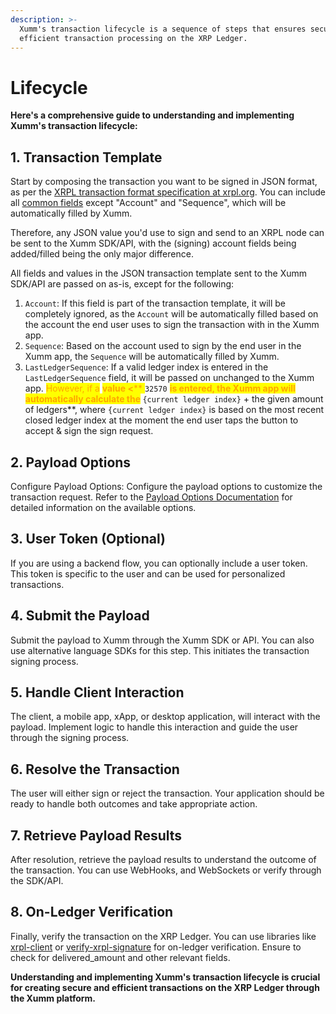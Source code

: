 ```yaml
---
description: >-
  Xumm's transaction lifecycle is a sequence of steps that ensures secure and
  efficient transaction processing on the XRP Ledger.
---
```


# Lifecycle

**Here's a comprehensive guide to understanding and implementing Xumm's transaction lifecycle:**

## 1. Transaction Template

Start by composing the transaction you want to be signed in JSON format, as per the [XRPL transaction format specification at xrpl.org](https://xrpl.org/transaction-types.html). You can include all [common fields](https://xrpl.org/transaction-common-fields.html) except "Account" and "Sequence", which will be automatically filled by Xumm.

Therefore, any JSON value you'd use to sign and send to an XRPL node can be sent to the Xumm SDK/API, with the (signing) account fields being added/filled being the only major difference.

All fields and values in the JSON transaction template sent to the Xumm SDK/API are passed on as-is, except for the following:

1. `Account`: If this field is part of the transaction template, it will be completely ignored, as the `Account` will be automatically filled based on the account the end user uses to sign the transaction with in the Xumm app.
2. `Sequence`: Based on the account used to sign by the end user in the Xumm app, the `Sequence` will be automatically filled by Xumm.
3. `LastLedgerSequence`: If a valid ledger index is entered in the `LastLedgerSequence` field, it will be passed on unchanged to the Xumm app. <mark style="color:orange;">However, if a</mark> <mark style="color:orange;"></mark><mark style="color:orange;">**value <**</mark><mark style="color:orange;">** **</mark><mark style="color:orange;">**`32570`**</mark><mark style="color:orange;">** **</mark><mark style="color:orange;">**is entered**</mark><mark style="color:orange;">, the Xumm app will automatically calculate the</mark> <mark style="color:orange;"></mark><mark style="color:orange;">**`{current ledger index}`**</mark><mark style="color:orange;">** **</mark><mark style="color:orange;">**+ the given amount of ledgers**</mark>, where `{current ledger index}` is based on the most recent closed ledger index at the moment the end user taps the button to accept & sign the sign request.

## 2. Payload Options

Configure Payload Options: Configure the payload options to customize the transaction request. Refer to the [Payload Options Documentation](https://xumm.readme.io/reference) for detailed information on the available options.&#x20;

## 3. User Token (Optional)

If you are using a backend flow, you can optionally include a user token. This token is specific to the user and can be used for personalized transactions.

## 4. Submit the Payload

Submit the payload to Xumm through the Xumm SDK or API. You can also use alternative language SDKs for this step. This initiates the transaction signing process.

## 5. Handle Client Interaction

The client, a mobile app, xApp, or desktop application, will interact with the payload. Implement logic to handle this interaction and guide the user through the signing process.

## 6. Resolve the Transaction

The user will either sign or reject the transaction. Your application should be ready to handle both outcomes and take appropriate action.

## 7. Retrieve Payload Results

After resolution, retrieve the payload results to understand the outcome of the transaction. You can use WebHooks, and WebSockets or verify through the SDK/API.

## 8. On-Ledger Verification

Finally, verify the transaction on the XRP Ledger. You can use libraries like [xrpl-client](https://www.npmjs.com/package/xrpl-client) or [verify-xrpl-signature](https://www.npmjs.com/package/verify-xrpl-signature) for on-ledger verification. Ensure to check for delivered\_amount and other relevant fields.

**Understanding and implementing Xumm's transaction lifecycle is crucial for creating secure and efficient transactions on the XRP Ledger through the Xumm platform.**

